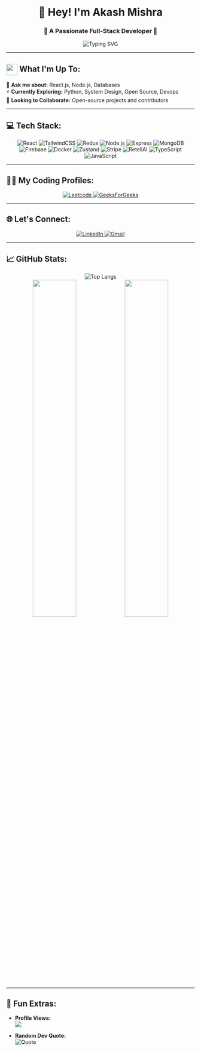 <h1 align="center">👋 Hey! I'm Akash Mishra</h1>
<h3 align="center">🚀 A Passionate Full-Stack Developer 🚀</h3>

<div align="center">
  <img src="https://readme-typing-svg.herokuapp.com?font=Fira+Code&pause=1000&color=36BCF7&width=435&lines=Welcome+to+my+GitHub+profile!;MERN+Stack+Developer+%F0%9F%94%A5;Building+scalable+solutions+%F0%9F%93%8C;Always+learning+and+improving!+%F0%9F%8E%93" alt="Typing SVG" />
</div>

---

## <img src="https://em-content.zobj.net/source/skype/289/man-technologist_1f468-200d-1f4bb.png" height="30px" width="30px" align="center"/> What I'm Up To:

🌱 **Ask me about:** React.js, Node.js, Databases  
⚡ **Currently Exploring:** Python, System Design, Open Source, Devops  
👯 **Looking to Collaborate:** Open-source projects and contributors  

---

## 💻 Tech Stack:
<p align="center">
    <!-- Frontend -->
    <img alt="React" src="https://img.shields.io/badge/react-%2361DAFB.svg?&style=for-the-badge&logo=react&logoColor=white" />
    <img alt="TailwindCSS" src="https://img.shields.io/badge/tailwindcss-%2338B2AC.svg?style=for-the-badge&logo=tailwind-css&logoColor=white" />
    <img alt="Redux" src="https://img.shields.io/badge/redux-%23764ABC.svg?&style=for-the-badge&logo=redux&logoColor=white" />
    <!-- Backend -->
    <img alt="Node.js" src="https://img.shields.io/badge/Node.js-339933?style=for-the-badge&logo=nodedotjs&logoColor=white" />
    <img alt="Express" src="https://img.shields.io/badge/Express.js-%23404D59.svg?&style=for-the-badge&logo=express&logoColor=white" />
    <!-- Databases -->
    <img alt="MongoDB" src="https://img.shields.io/badge/MongoDB-white?style=for-the-badge&logo=mongodb&logoColor=4EA94B" />
    <img alt="Firebase" src="https://img.shields.io/badge/firebase-%23039BE5.svg?&style=for-the-badge&logo=firebase&logoColor=white" />
    <!-- Tools -->
    <img alt="Docker" src="https://img.shields.io/badge/Docker-2496ED?style=for-the-badge&logo=docker&logoColor=white" />
    <img alt="Zustand" src="https://img.shields.io/badge/Zustand-%23CA74CA.svg?style=for-the-badge&logoColor=white" />
    <img alt="Stripe" src="https://img.shields.io/badge/stripe-%230A74DA.svg?&style=for-the-badge&logo=stripe&logoColor=white" />
    <img alt="RetellAI" src="https://img.shields.io/badge/retellAI-%23000000.svg?&style=for-the-badge&logo=retellAI&logoColor=white" />
    <!-- Language -->
    <img alt="TypeScript" src="https://img.shields.io/badge/typescript-%23007ACC.svg?&style=for-the-badge&logo=typescript&logoColor=white" />
    <img alt="JavaScript" src="https://img.shields.io/badge/javascript-%23323330.svg?&style=for-the-badge&logo=javascript&logoColor=%23F7DF1E" />
</p>

---

## 👨‍💻 My Coding Profiles:
<p align="center">
  <a href="https://leetcode.com/u/RyoZephyr/">
    <img alt="Leetcode" src="https://img.shields.io/badge/Leetcode-%23FFA116.svg?logo=leetcode&logoColor=white" />
  </a>
  <a href="https://www.geeksforgeeks.org/user/darkhold/">
    <img alt="GeeksForGeeks" src="https://img.shields.io/badge/GeeksforGeeks-%2300C853.svg?logo=geeksforgeeks&logoColor=white" />
  </a>
</p>

---

## 🌐 Let's Connect:
<p align="center">
  <a href="https://www.linkedin.com/in/akash-mishra-2b2348224">
    <img alt="LinkedIn" src="https://img.shields.io/badge/LinkedIn-%230077B5.svg?logo=linkedin&logoColor=white" />
  </a>
  <a href="mailto:aakashvatsh007@gmail.com">
    <img alt="Gmail" src="https://img.shields.io/badge/Gmail-%23D14836.svg?logo=gmail&logoColor=white" />
  </a>
</p>

---

## 📈 GitHub Stats:
<div align="center">
  <img src="https://github-readme-stats.vercel.app/api/top-langs/?username=RyomenDev&theme=blueberry&hide_border=true&bg_color=0D1117&include_all_commits=true&count_private=true&layout=compact" alt="Top Langs" />
</div>

<div align="center">
  <img src="https://github-readme-stats.vercel.app/api?username=RyomenDev&show_icons=true&theme=react&hide_border=true&bg_color=0D1117&include_all_commits=true" width="48%"/>
  <img src="https://github-readme-streak-stats.herokuapp.com/?user=RyomenDev&theme=react&hide_border=true&background=0D1117" width="48%"/>
</div>

---

## 🎉 Fun Extras:

- **Profile Views:**  
  ![](https://komarev.com/ghpvc/?username=RyomenDev&color=brightgreen)  

- **Random Dev Quote:**  
  ![Quote](https://quotes-github-readme.vercel.app/api?type=horizontal&theme=radical)
  
<p>
<!-- - **My WakaTime Stats:**  
  ![Wakatime Stats](https://github-readme-stats.vercel.app/api/wakatime?username=RyomenDev&theme=blueberry)
 -->
</p>



<!-- <p>
<img alt="PostgreSQL" src="https://img.shields.io/badge/PostgreSQL-316192?style=for-the-badge&logo=postgresql&logoColor=white" />
<img alt="React Native" src="https://img.shields.io/badge/react_native-%2320232a.svg?style=for-the-badge&logo=react&logoColor=%2361DAFB"/>
<img alt="GO" src="https://img.shields.io/badge/GoLang-00ADD8?style=for-the-badge&logo=go&logoColor=white" />
<img alt="Next.js" src="https://img.shields.io/badge/next.js-%23000000.svg?&style=for-the-badge&logo=next.js&logoColor=white" /> 
<img alt="React" src="https://img.shields.io/badge/react-%2320232a.svg?style=for-the-badge&logo=react&logoColor=%2361DAFB"/>
<img alt="Vue.js" src="https://img.shields.io/badge/vuejs-%2335495e.svg?style=for-the-badge&logo=vue-dot-js&logoColor=%234FC08D"/>
<img alt="Angular" src="https://img.shields.io/badge/angular-%23DD0031.svg?style=for-the-badge&logo=angular&logoColor=white"/>
<img alt="Svelte" src="https://img.shields.io/badge/svelte-%23f1413d.svg?style=for-the-badge&logo=svelte&logoColor=white"/>
<img alt="Redux" src="https://img.shields.io/badge/redux-%23593d88.svg?style=for-the-badge&logo=redux&logoColor=white"/>
<img alt="Next JS" src="https://img.shields.io/badge/nextjs-%23000000.svg?style=for-the-badge&logo=next.js&logoColor=white"/>
<img alt="RxJS" src="https://img.shields.io/badge/rxjs-%23B7178C.svg?style=for-the-badge&logo=reactivex&logoColor=white" />
<img alt="Vue.js" src="https://img.shields.io/badge/vuex-%2335495e.svg?style=for-the-badge&logo=vuex&logoColor=%234FC08D"/>
<img alt="Pwa" src="https://img.shields.io/badge/pwa-%23593d88.svg?style=for-the-badge&logo=pwa&logoColor=white"/>
<img alt="React Native" src="https://img.shields.io/badge/react_native-%2320232a.svg?style=for-the-badge&logo=react&logoColor=%2361DAFB"/>
<img alt="GraphQL Client" src="https://img.shields.io/badge/graphql%20Client-%23563D7C.svg?style=for-the-badge&logo=graphql&logoColor=white"/>
<img alt="NuxtJS" src="https://img.shields.io/badge/NuxtJS-black.svg?style=for-the-badge&logo=Nuxt.JS&logoColor=white"/>
<img alt="HTML5" src="https://img.shields.io/badge/html5-%23E34F26.svg?style=for-the-badge&logo=html5&logoColor=white"/>
<img alt="CSS3" src="https://img.shields.io/badge/css3-%231572B6.svg?style=for-the-badge&logo=css3&logoColor=white"/>
<img alt="SASS" src="https://img.shields.io/badge/SASS-hotpink.svg?style=for-the-badge&logo=SASS&logoColor=white"/>
<img alt="Bootstrap" src="https://img.shields.io/badge/bootstrap-%23563D7C.svg?style=for-the-badge&logo=bootstrap&logoColor=white"/>
<img alt="TailwindCSS" src="https://img.shields.io/badge/tailwindcss-%2338B2AC.svg?style=for-the-badge&logo=tailwind-css&logoColor=white"/>
<img alt="Material UI" src="https://img.shields.io/badge/materialui-%230081CB.svg?style=for-the-badge&logo=material-ui&logoColor=white"/>
<img alt="jQuery" src="https://img.shields.io/badge/jquery-%230769AD.svg?style=for-the-badge&logo=jquery&logoColor=white"/>
<img alt="Webpack" src="https://img.shields.io/badge/webpack-%238DD6F9.svg?style=for-the-badge&logo=webpack&logoColor=black" />
</p> -->

